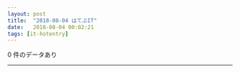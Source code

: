 ```yaml
---
layout: post
title:  "2018-08-04 はてぶIT"
date:   2018-08-04 00:02:21
tags: [it-hotentry]
---
```

0 件のデータあり

<hr>
